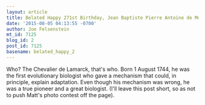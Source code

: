 ```yaml
---
layout: article
title: Belated Happy 271st Birthday, Jean Baptiste Pierre Antoine de Monet!
date: '2015-08-05 04:13:55 -0700'
author: Joe Felsenstein
mt_id: 7125
blog_id: 2
post_id: 7125
basename: belated_happy_2
---
```

Who?  The Chevalier de Lamarck, that's who.  Born 1 August 1744, he was the first evolutionary biologist who gave a mechanism that could, in principle, explain adaptation.  Even though his mechanism was wrong, he was a true pioneer and a great biologist.
(I'll leave this post short, so as not to push Matt's photo contest off the page).
